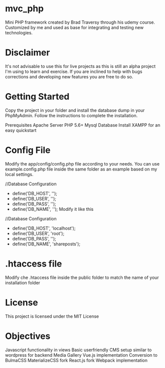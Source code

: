 # mvc_php

Mini PHP framework created by Brad Traversy through his udemy course. Customized by me and used as base for integrating and testing new technologies.

# Disclaimer
It's not advisable to use this for live projects as this is still an alpha project I'm using to learn and exercise. If you are inclined to help with bugs corrections and developing new features you are free to do so.

# Getting Started
Copy the project in your folder and install the database dump in your PhpMyAdmin. Follow the instructions to complete the installation.

Prerequisites
Apache Server
PHP 5.6+
Mysql Database
Install XAMPP for an easy quickstart

# Config File
Modify the app/config/config.php file according to your needs. You can use example.config.php file inside the same folder as an example based on my local settings.

//Database Configuration
* define('DB_HOST', '<databaseHost>');
* define('DB_USER', '<databaseUser>');
* define('DB_PASS', '<databasePassword>');
* define('DB_NAME', '<databaseName>');
Modify it like this

//Database Configuration
* define('DB_HOST', 'localhost');
* define('DB_USER', 'root');
* define('DB_PASS', '');
* define('DB_NAME', 'shareposts');

# .htaccess file
Modify che .htaccess file inside the public folder to match the name of your installation folder


# License
This project is licensed under the MIT License

# Objectives
Javascript functionality in views
Basic userfriendly CMS setup similar to wordpress for backend
Media Gallery
Vue.js implementation
Conversion to BulmaCSS
MaterializeCSS fork
React.js fork
Webpack implementation
